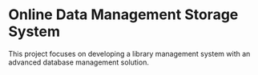 # Online Data Management Storage System

This project focuses on developing a library management system with an advanced database management solution.


